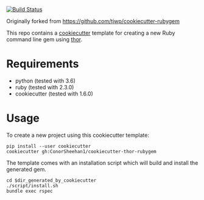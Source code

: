 [![Build Status](https://travis-ci.org/ConorSheehan1/cookiecutter-thor-rubygem.svg?branch=master)](https://travis-ci.org/ConorSheehan1/cookiecutter-thor-rubygem)

Originally forked from https://github.com/tjwp/cookiecutter-rubygem

This repo contains a [cookiecutter](https://github.com/audreyr/cookiecutter) template for creating a new Ruby command line gem using [thor](https://github.com/erikhuda/thor).

# Requirements

* python       (tested with 3.6)
* ruby         (tested with 2.3.0)
* cookiecutter (tested with 1.6.0)

# Usage

To create a new project using this cookiecutter template:

```
pip install --user cookiecutter
cookiecutter gh:ConorSheehan1/cookiecutter-thor-rubygem
```

The template comes with an installation script which will build and install the generated gem.

```
cd $dir_generated_by_cookiecutter
./script/install.sh
bundle exec rspec
```
